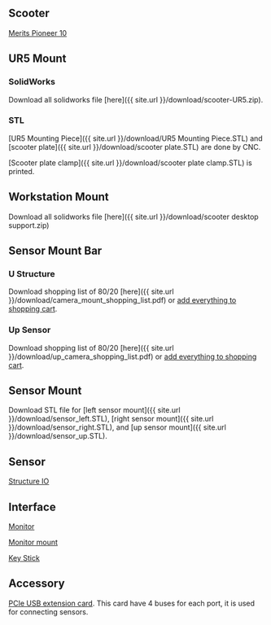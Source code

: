 ## Scooter
[Merits Pioneer 10](http://www.meritsusa.com/page/product_117.html)

## UR5 Mount
### SolidWorks
Download all solidworks file [here]({{ site.url }}/download/scooter-UR5.zip).
### STL
[UR5 Mounting Piece]({{ site.url }}/download/UR5 Mounting Piece.STL) and [scooter plate]({{ site.url }}/download/scooter plate.STL) are done by CNC.

[Scooter plate clamp]({{ site.url }}/download/scooter plate clamp.STL) is printed.

## Workstation Mount
Download all solidworks file [here]({{ site.url }}/download/scooter desktop support.zip)

## Sensor Mount Bar
### U Structure
Download shopping list of 80/20 [here]({{ site.url }}/download/camera_mount_shopping_list.pdf) or [add everything to shopping cart](https://8020.net/wishlist/shared/allcart/code/679243918bb7b8d91e03796b379aaa3f/).

### Up Sensor
Download shopping list of 80/20 [here]({{ site.url }}/download/up_camera_shopping_list.pdf) or [add everything to shopping cart](https://8020.net/wishlist/shared/allcart/code/b696cce3c54f89791c4523c50ee2bbc2/).

## Sensor Mount
Download STL file for [left sensor mount]({{ site.url }}/download/sensor_left.STL), [right sensor mount]({{ site.url }}/download/sensor_right.STL), and [up sensor mount]({{ site.url }}/download/sensor_up.STL).

## Sensor
[Structure IO](https://store.structure.io/store)

## Interface
[Monitor](https://www.amazon.com/TOGUARD-Touchscreen-1280x800-Portable-Earphone/dp/B01H04GENA/ref=sr_1_3?ie=UTF8&qid=1531515580&sr=8-3&keywords=10+inch+touchscreen+monitor)

[Monitor mount](https://www.amazon.com/WALI-Articulating-Monitor-Extension-WL-1330LM/dp/B01BCUM766/ref=sr_1_8?s=electronics&ie=UTF8&qid=1531507226&sr=1-8&keywords=monitor+mount)

[Key Stick](https://www.amazon.com/dp/B00EZ43FJU/ref=sxbs_sxwds-stppvp_3?pf_rd_m=ATVPDKIKX0DER&pf_rd_p=6297546923292665688&pd_rd_wg=gfYMO&pf_rd_r=S4CT56DZSN918H7EFB43&pf_rd_s=desktop-sx-bottom-slot&pf_rd_t=301&pd_rd_i=B00EZ43FJU&pd_rd_w=oR4II&pf_rd_i=usb%2Bkey%2Bbutton&pd_rd_r=7d1eea38-98a7-4dd3-bbd0-53d679cc9287&ie=UTF8&qid=1531508002&sr=3&th=1)

## Accessory
[PCIe USB extension card](https://www.amazon.com/gp/product/B00HJZEA2S/ref=oh_aui_detailpage_o03_s00?ie=UTF8&psc=1). This card have 4 buses for each port, it is used for connecting sensors.

